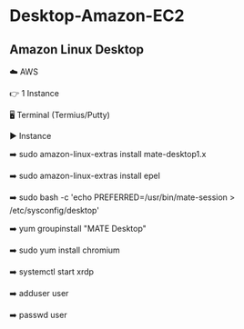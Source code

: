 # Desktop-Amazon-EC2

## Amazon Linux Desktop

☁️ AWS

👉 1 Instance

🖥️ Terminal (Termius/Putty)

▶️ Instance

➡️ sudo amazon-linux-extras install mate-desktop1.x

➡️ sudo amazon-linux-extras install epel

➡️ sudo bash -c 'echo PREFERRED=/usr/bin/mate-session > /etc/sysconfig/desktop'

➡️ yum groupinstall "MATE Desktop"

➡️ sudo yum install chromium

➡️ systemctl start xrdp




➡️ adduser user

➡️ passwd user
 
